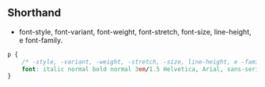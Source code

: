 ## Shorthand

* font-style, font-variant, font-weight, font-stretch, font-size, line-height, e font-family.

```css
p {
    /* -style, -variant, -weight, -stretch, -size, line-height, e -family. */
    font: italic normal bold normal 3em/1.5 Helvetica, Arial, sans-serif;
}
```
